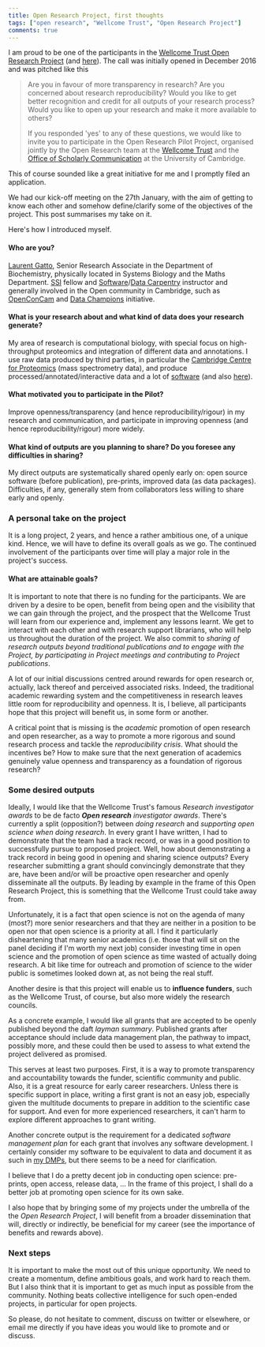 ```yaml
---
title: Open Research Project, first thoughts
tags: ["open research", "Wellcome Trust", "Open Research Project"]
comments: true
---
```


I am proud to be one of the participants in the
[Wellcome Trust Open Research Project](https://unlockingresearch.blog.lib.cam.ac.uk/?p=1296)
(and
[here](https://blog.wellcomeopenresearch.org/2017/02/10/piloting-more-openness-at-the-university-of-cambridge/)). The
call was initially opened in December 2016 and was pitched like this

> Are you in favour of more transparency in research? Are you
> concerned about research reproducibility? Would you like to get
> better recognition and credit for all outputs of your research
> process? Would you like to open up your research and make it more
> available to others?
>
> If you responded 'yes' to any of these questions, we would like to
> invite you to participate in the Open Research Pilot Project,
> organised jointly by the Open Research team at the
> [Wellcome Trust](http://www.wellcome.ac.uk/) and the
> [Office of Scholarly Communication](http://osc.cam.ac.uk/) at the
> University of Cambridge.

This of course sounded like a great initiative for me and I promptly
filed an application.

We had our kick-off meeting on the 27th January, with the aim of
getting to know each other and somehow define/clarify some of the
objectives of the project. This post summarises my take on it.

Here's how I introduced myself.

#### Who are you?

[Laurent Gatto](https://lgatto.github.io/), Senior Research Associate
in the Department of Biochemistry, physically located in Systems
Biology and the Maths Department. [SSI](software.ac.uk/) fellow and
[Software](https://software-carpentry.org/)/[Data Carpentry](http://www.datacarpentry.org/)
instructor and generally involved in the Open community in Cambridge,
such as [OpenConCam](http://openconcam.org/) and
[Data Champions](http://www.data.cam.ac.uk/datachampions) initiative.

#### What is your research about and what kind of data does your research generate?

My area of research is computational biology, with special focus on
high-throughput proteomics and integration of different data and
annotations. I use raw data produced by third parties, in particular
the
[Cambridge Centre for Proteomics](http://proteomics.bio.cam.ac.uk/)
(mass spectrometry data), and produce processed/annotated/interactive
data and a lot of [software](https://github.com/lgatto/) (and also
[here](https://github.com/ComputationalProteomicsUnit/)).

#### What motivated you to participate in the Pilot?

Improve openness/transparency (and hence reproducibility/rigour) in my
research and communication, and participate in improving openness (and
hence reproducibility/rigour) more widely.

#### What kind of outputs are you planning to share? Do you foresee any difficulties in sharing?

My direct outputs are systematically shared openly early on: open
source software (before publication), pre-prints, improved data (as
data packages). Difficulties, if any, generally stem from
collaborators less willing to share early and openly.

### A personal take on the project

It is a long project, 2 years, and hence a rather ambitious one, of a
unique kind. Hence, we will have to define its overall goals as we
go. The continued involvement of the participants over time will play
a major role in the project's success.


#### What are attainable goals?

It is important to note that there is no funding for the
participants. We are driven by a desire to be open, benefit from being
open and the visibility that we can gain through the project, and the
prospect that the Wellcome Trust will learn from our experience and,
implement any lessons learnt. We get to interact with each other and
with research support librarians, who will help us throughout the
duration of the project. We also commit to *sharing of research
outputs beyond traditional publications and to engage with the
Project, by participating in Project meetings and contributing to
Project publications*.


A lot of our initial discussions centred around rewards for open
research or, actually, lack thereof and perceived associated
risks. Indeed, the traditional academic rewarding system and the
competitiveness in research leaves little room for reproducibility and
openness. It is, I believe, all participants hope that this project
will benefit us, in some form or another.

A critical point that is missing is the *academic* promotion of open
research and open researcher, as a way to promote a more rigorous and
sound research process and tackle the *reproducibility crisis*. What
should the incentives be? How to make sure that the next generation of
academics genuinely value openness and transparency as a foundation of
rigorous research?

### Some desired outputs

Ideally, I would like that the Wellcome Trust's famous *Research
investigator awards* to be de facto ***Open research** investigator
awards*. There's currently a split (opposition?) between *doing
research* and *supporting open science when doing research*. In every
grant I have written, I had to demonstrate that the team had a track
record, or was in a good position to successfully pursue to proposed
project. Well, how about demonstrating a track record in being good in
opening and sharing science outputs? Every researcher submitting a
grant should convincingly demonstrate that they are, have been and/or
will be proactive open researcher and openly disseminate all the
outputs. By leading by example in the frame of this Open Research
Project, this is something that the Wellcome Trust could take away
from.

Unfortunately, it is a fact that open science is not on the agenda of
many (most?) more senior researchers and that they are neither in a
position to be open nor that open science is a priority at all. I find
it particularly disheartening that many senior academics (i.e. those
that will sit on the panel deciding if I'm worth my next job) consider
investing time in open science and the promotion of open science as
time wasted of actually doing research. A bit like time for outreach
and promotion of science to the wider public is sometimes looked down
at, as not being the real stuff.

Another desire is that this project will enable us to **influence
funders**, such as the Wellcome Trust, of course, but also more widely
the research councils.

As a concrete example, I would like all grants that are accepted to be
openly published beyond the daft *layman summary*. Published grants
after acceptance should include data management plan, the pathway to
impact, possibly more, and these could then be used to assess to what
extend the project delivered as promised.

This serves at least two purposes. First, it is a way to promote
transparency and accountability towards the funder, scientific
community and public. Also, it is a great resource for early career
researchers. Unless there is specific support in place, writing a
first grant is not an easy job, especially given the multitude
documents to prepare in addition to the scientific case for
support. And even for more experienced researchers, it can't harm to
explore different approaches to grant writing.

Another concrete output is the requirement for a dedicated *software
management plan* for each grant that involves any software
development. I certainly consider my software to be equivalent to data
and document it as such in
[my DMPs](http://riojournal.com/articles.php?id=11624), but there
seems to be a need for clarification.

I believe that I do a pretty decent job in conducting open science:
pre-prints, open access, release data, ... In the frame of this
project, I shall do a better job at promoting open science for its own
sake.

I also hope that by bringing some of my projects under the umbrella of
the the *Open Research Project*, I will benefit from a broader
dissemination that will, directly or indirectly, be beneficial for my
career (see the importance of benefits and rewards above).

### Next steps

It is important to make the most out of this unique opportunity. We
need to create a momentum, define ambitious goals, and work hard to
reach them. But I also think that it is important to get as much input
as possible from the community. Nothing beats collective intelligence
for such open-ended projects, in particular for open projects.

So please, do not hesitate to comment, discuss on twitter or
elsewhere, or email me directly if you have ideas you would like to
promote and or discuss.
